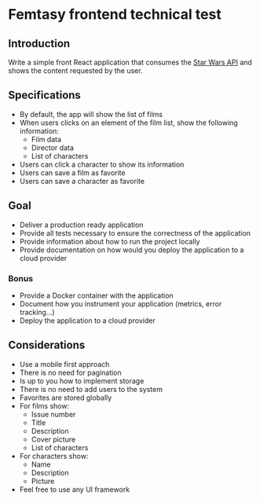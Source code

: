 # Femtasy frontend technical test

## Introduction

Write a simple front React application that consumes the [Star Wars API](https://swapi.dev/) and shows the content requested by the user.

## Specifications

* By default, the app will show the list of films
* When users clicks on an element of the film list, show the following information:
  * Film data
  * Director data
  * List of characters
* Users can click a character to show its information
* Users can save a film as favorite
* Users can save a character as favorite

## Goal

* Deliver a production ready application
* Provide all tests necessary to ensure the correctness of the application
* Provide information about how to run the project locally
* Provide documentation on how would you deploy the application to a cloud provider

### Bonus

* Provide a Docker container with the application
* Document how you instrument your application (metrics, error tracking...)
* Deploy the application to a cloud provider

## Considerations

* Use a mobile first approach
* There is no need for pagination
* Is up to you how to implement storage
* There is no need to add users to the system
* Favorites are stored globally
* For films show: 
    * Issue number
    * Title
    * Description
    * Cover picture
    * List of characters
* For characters show: 
    * Name
    * Description
    * Picture
* Feel free to use any UI framework
